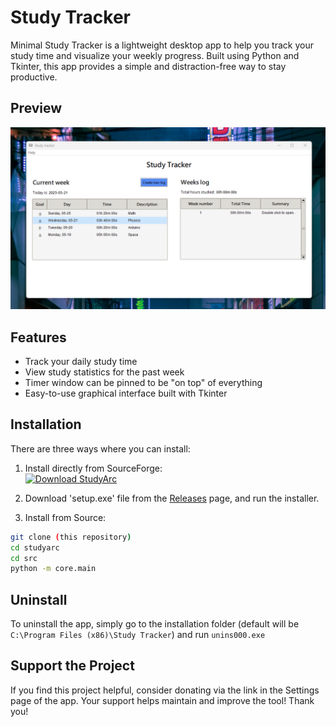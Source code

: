 # Study Tracker

Minimal Study Tracker is a lightweight desktop app to help you track your study time and visualize your weekly progress. Built using Python and Tkinter, this app provides a simple and distraction-free way to stay productive.

## Preview
![App Screenshot](preview2.png)

## Features
- Track your daily study time
- View study statistics for the past week
- Timer window can be pinned to be "on top" of everything
- Easy-to-use graphical interface built with Tkinter

## Installation
There are three ways where you can install:

1. Install directly from SourceForge:<br>
[![Download StudyArc](https://a.fsdn.com/con/app/sf-download-button)](https://sourceforge.net/projects/studyarc/files/latest/download)

2. Download 'setup.exe' file from the [Releases](https://github.com/matteoppet/Study-Tracker/releases) page, and run the installer.

3. Install from Source:
```bash
git clone (this repository)
cd studyarc
cd src
python -m core.main
```

## Uninstall
To uninstall the app, simply go to the installation folder (default will be `C:\Program Files (x86)\Study Tracker`) and run `unins000.exe`

## Support the Project
If you find this project helpful, consider donating via the link in the Settings page of the app. Your support helps maintain and improve the tool! Thank you!